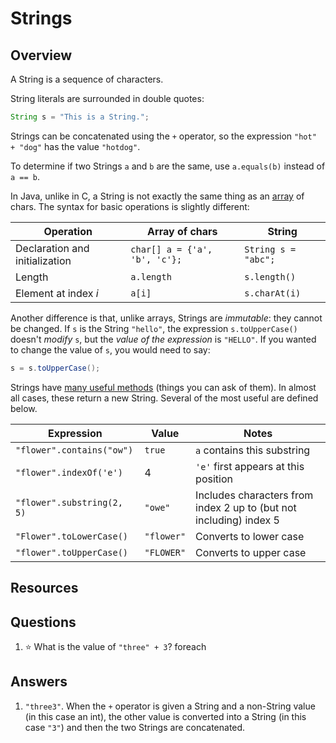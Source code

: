 # Strings
## Overview

A String is a sequence of characters.

String literals are surrounded in double quotes:
```java
String s = "This is a String.";
```

Strings can be concatenated using the `+` operator, so the expression `"hot" + "dog"` has the value `"hotdog"`.

To determine if two Strings `a` and `b` are the same, use `a.equals(b)` instead of `a == b`.

In Java, unlike in C, a String is not exactly the same thing as an [array](arrays.md) of chars. The syntax for basic operations is slightly different:

Operation | Array of chars | String
--- | --- | ---
Declaration and initialization | `char[] a = {'a', 'b', 'c'};` | `String s = "abc";`
Length | `a.length`|`s.length()`
Element at index *i* | `a[i]` | `s.charAt(i)`

Another difference is that, unlike arrays, Strings are *immutable*: they cannot be changed. If `s` is the String `"hello"`, the expression `s.toUpperCase()` doesn't *modify* `s`, but the *value of the expression* is `"HELLO"`. If you wanted to change the value of `s`, you would need to say:
```java
s = s.toUpperCase();
```

Strings have [many useful methods](https://docs.oracle.com/en/java/javase/11/docs/api/java.base/java/lang/String.html) (things you can ask of them). In almost all cases, these return a new String. Several of the most useful are defined below.

Expression | Value | Notes
---|---|---
`"flower".contains("ow")`|`true`|`a` contains this substring
`"flower".indexOf('e')`|4|`'e'` first appears at this position
`"flower".substring(2, 5)`|`"owe"`|Includes characters from index 2 up to (but not including) index 5
`"Flower".toLowerCase()`|`"flower"`|Converts to lower case
`"flower".toUpperCase()`|`"FLOWER"`|Converts to upper case

## Resources

## Questions
1. :star: What is the value of `"three" + 3`?
foreach

## Answers
1. `"three3"`. When the `+` operator is given a String and a non-String value (in this case an int), the other value is converted into a String (in this case `"3"`) and then the two Strings are concatenated.
